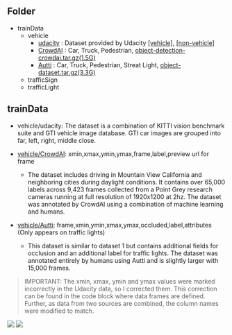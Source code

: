 ## Folder 
- trainData 
	- vehicle
    	- [udacity](https://www.udacity.com/) : Dataset provided by Udacity [[vehicle]](https://s3.amazonaws.com/udacity-sdc/Vehicle_Tracking/vehicles.zip), [[non-vehicle]](https://s3.amazonaws.com/udacity-sdc/Vehicle_Tracking/non-vehicles.zip) 
        - [CrowdAI](http://crowdai.com/) : Car, Truck, Pedestrian, [object-detection-crowdai.tar.gz(1.5G)](http://bit.ly/udacity-annoations-crowdai)
        - [Autti](http://autti.co/) : Car, Truck, Pedestrian, Streat Light, [object-dataset.tar.gz(3.3G)](http://bit.ly/udacity-annotations-autti)
	- trafficSign
    - trafficLight



## trainData

- vehicle/udacity: The dataset is a combination of KITTI vision benchmark suite and GTI vehicle image database. GTI car images are grouped into far, left, right, middle close.

- [vehicle/CrowdAI](https://github.com/udacity/self-driving-car/tree/master/annotations): xmin,xmax,ymin,ymax,frame,label,preview url for frame
	- The dataset includes driving in Mountain View California and neighboring cities during daylight conditions. It contains over 65,000 labels across 9,423 frames collected from a Point Grey research cameras running at full resolution of 1920x1200 at 2hz. The dataset was annotated by CrowdAI using a combination of machine learning and humans.

- [vehicle/Autti](https://github.com/udacity/self-driving-car/tree/master/annotations): frame,xmin,ymin,xmax,ymax,occluded,label,attributes (Only appears on traffic lights)
	- This dataset is similar to dataset 1 but contains additional fields for occlusion and an additional label for traffic lights. The dataset was annotated entirely by humans using Autti and is slightly larger with 15,000 frames.

> IMPORTANT: The xmin, xmax, ymin and ymax values were marked incorrectly in the Udacity data, so I corrected them. This correction can be found in the code block where data frames are defined. Further, as data from two sources are combined, the column names were modified to match.

![](https://github.com/udacity/self-driving-car/raw/master/annotations/images/crowdai.png)
![](https://github.com/udacity/self-driving-car/raw/master/annotations/images/auttico.png)
